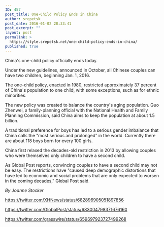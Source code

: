 ```yaml
---
ID: 457
post_title: One-Child Policy Ends in China
author: srepetsk
post_date: 2016-01-02 20:33:41
post_excerpt: ""
layout: post
permalink: >
  https://style.srepetsk.net/one-child-policy-ends-in-china/
published: true
---
```

China's one-child policy officially ends today.

Under the new guidelines, announced in October, all Chinese couples can have two children, beginning Jan. 1, 2016.

The one-child policy, enacted in 1980, restricted approximately 37 percent of China's population to one child, with some exceptions, such as for ethnic minorities.

The new policy was created to balance the country's aging population. Guo Zhenwei, a family-planning official with the National Health and Family Planning Commission, said China aims to keep the population at about 1.5 billion.

A traditional preference for boys has led to a serious gender imbalance that China calls the "most serious and prolonged" in the world. Currently there are about 118 boys born for every 100 girls.

China first relaxed the decades-old restriction in 2013 by allowing couples who were themselves only children to have a second child.

As Global Post reports, convincing couples to have a second child may not be easy. The restrictions have "caused deep demographic distortions that have led to economic and social problems that are only expected to worsen in the coming decades," Global Post said.

<em>By Joanne Stocker</em>

https://twitter.com/XHNews/status/682896905051897856

https://twitter.com/GlobalPost/status/683004798371676160

https://twitter.com/grasswire/status/659697923727499268